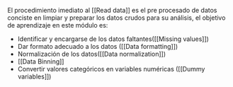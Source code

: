 El procedimiento imediato al [[Read data]] es el pre procesado de datos conciste en limpiar y preparar los datos crudos para su análisis, el objetivo de aprendizaje en este módulo es:
- Identificar y encargarse de los datos faltantes([[Missing values]])
- Dar formato adecuado a los datos ([[Data formatting]])
- Normalización de los datos([[Data normalization]])
- [[Data Binning]]
- Convertir valores categóricos en variables numéricas ([[Dummy variables]])
